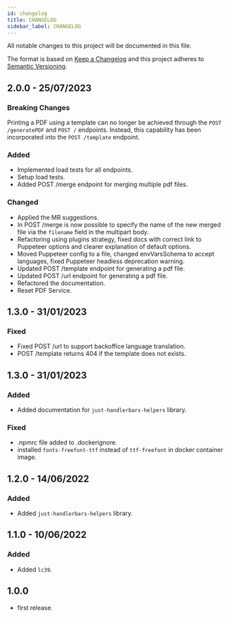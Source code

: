 ```yaml
---
id: changelog
title: CHANGELOG
sidebar_label: CHANGELOG
---
```

All notable changes to this project will be documented in this file.

The format is based on [Keep a Changelog](http://keepachangelog.com/en/1.0.0/)
and this project adheres to [Semantic Versioning](http://semver.org/spec/v2.0.0.html).

## 2.0.0 - 25/07/2023

### Breaking Changes

Printing a PDF using a template can no longer be achieved through the `POST /generatePDF` and `POST /` endpoints. Instead, this capability has been incorporated into the `POST /template` endpoint.

### Added

- Implemented load tests for all endpoints.
- Setup load tests.
- Added POST /merge endpoint for merging multiple pdf files.

### Changed

- Applied the MR suggestions.
- In POST /merge is now possible to specify the name of the new merged file via the `filename` field in the multipart body.
- Refactoring using plugins strategy, fixed docs with correct link to Puppeteer options and clearer explanation of default options.
- Moved Puppeteer config to a file, changed envVarsSchema to accept languages, fixed Puppeteer headless deprecation warning.
- Updated POST /template endpoint for generating a pdf file.
- Updated POST /url endpoint for generating a pdf file.
- Refactored the documentation.
- Reset PDF Service.

## 1.3.0 - 31/01/2023

### Fixed

- Fixed POST /url to support backoffice language translation.
- POST /template returns 404 if the template does not exists.

## 1.3.0 - 31/01/2023

### Added

- Added documentation for `just-handlerbars-helpers` library.

### Fixed

- .npmrc file added to .dockerignore.
- installed `fonts-freefont-ttf` instead of `ttf-freefont` in docker container image.

## 1.2.0 - 14/06/2022

### Added

- Added `just-handlerbars-helpers` library.

## 1.1.0 - 10/06/2022

### Added

- Added `lc39`.

## 1.0.0

 - first release.
